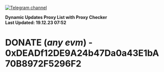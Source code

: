 [![Telegram channel](https://img.shields.io/endpoint?url=https://runkit.io/damiankrawczyk/telegram-badge/branches/master?url=https://t.me/n4z4v0d)](https://t.me/n4z4v0d) 

**Dynamic Updates Proxy List with Proxy Checker**  
**Last Updated: 19.12.23 07:52**

# DONATE (_any evm_) - 0xDEADf12DE9A24b47Da0a43E1bA70B8972F5296F2

